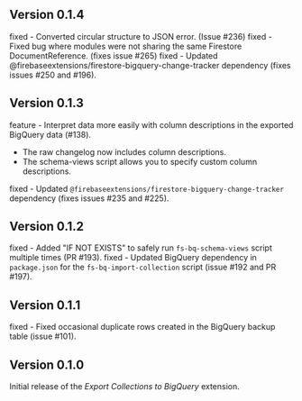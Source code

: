 ## Version 0.1.4

fixed - Converted circular structure to JSON error. (Issue #236)
fixed - Fixed bug where modules were not sharing the same Firestore
DocumentReference. (fixes issue #265)
fixed - Updated @firebaseextensions/firestore-bigquery-change-tracker dependency (fixes issues #250 and #196).

## Version 0.1.3

feature - Interpret data more easily with column descriptions in the exported BigQuery data (#138).

- The raw changelog now includes column descriptions.
- The schema-views script allows you to specify custom column descriptions.

fixed - Updated `@firebaseextensions/firestore-bigquery-change-tracker` dependency (fixes issues #235 and #225).

## Version 0.1.2

fixed - Added "IF NOT EXISTS" to safely run `fs-bq-schema-views` script multiple times (PR #193).
fixed - Updated BigQuery dependency in `package.json` for the `fs-bq-import-collection` script (issue #192 and PR #197).

## Version 0.1.1

fixed - Fixed occasional duplicate rows created in the BigQuery backup table (issue #101).

## Version 0.1.0

Initial release of the _Export Collections to BigQuery_ extension.
